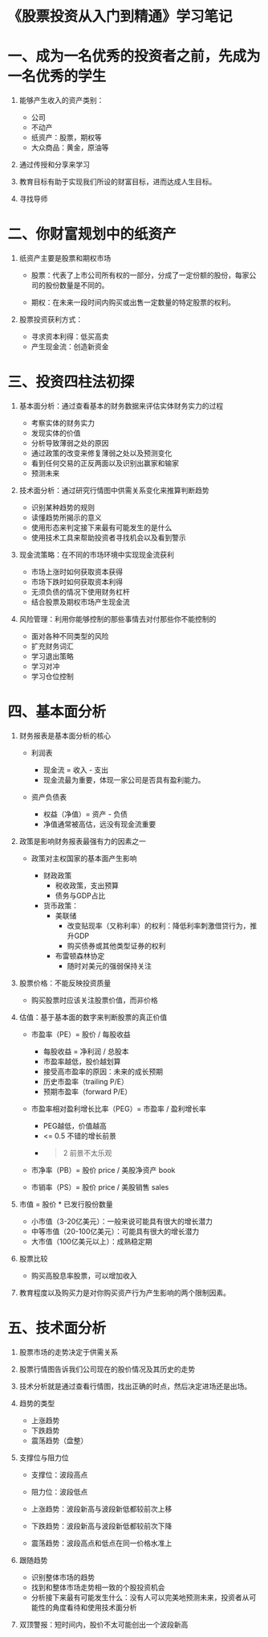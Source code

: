《股票投资从入门到精通》学习笔记
============================

# 一、成为一名优秀的投资者之前，先成为一名优秀的学生

1. 能够产生收入的资产类别：

    * 公司
    * 不动产
    * 纸资产：股票，期权等
    * 大众商品：黄金，原油等

2. 通过传授和分享来学习

3. 教育目标有助于实现我们所设的财富目标，进而达成人生目标。

4. 寻找导师

# 二、你财富规划中的纸资产

1. 纸资产主要是股票和期权市场

    * 股票：代表了上市公司所有权的一部分，分成了一定份额的股份，每家公司的股份数量是不同的。
    
    * 期权：在未来一段时间内购买或出售一定数量的特定股票的权利。

2. 股票投资获利方式：

    * 寻求资本利得：低买高卖
    * 产生现金流：创造新资金

# 三、投资四柱法初探

1. 基本面分析：通过查看基本的财务数据来评估实体财务实力的过程

    * 考察实体的财务实力
    * 发现实体的价值
    * 分析导致薄弱之处的原因
    * 通过政策的改变来修复薄弱之处以及预测变化
    * 看到任何交易的正反两面以及识别出赢家和输家
    * 预测未来

2. 技术面分析：通过研究行情图中供需关系变化来推算判断趋势

    * 识别某种趋势的规则
    * 读懂趋势所揭示的意义
    * 使用形态来判定接下来最有可能发生的是什么
    * 使用技术工具来帮助投资者寻找机会以及看到警示

3. 现金流策略：在不同的市场环境中实现现金流获利

    * 市场上涨时如何获取资本获得
    * 市场下跌时如何获取资本利得
    * 无须负债的情况下使用财务杠杆
    * 结合股票及期权市场产生现金流
 
4. 风险管理：利用你能够控制的那些事情去对付那些你不能控制的

    * 面对各种不同类型的风险
    * 扩充财务词汇
    * 学习退出策略
    * 学习对冲
    * 学习仓位控制

# 四、基本面分析

1. 财务报表是基本面分析的核心

    * 利润表

        * 现金流 = 收入 - 支出
        * 现金流最为重要，体现一家公司是否具有盈利能力。
     
    * 资产负债表

        * 权益（净值）= 资产 - 负债
        * 净值通常被高估，远没有现金流重要

2. 政策是影响财务报表最强有力的因素之一

    * 政策对主权国家的基本面产生影响

         * 财政政策
             * 税收政策，支出预算
             * 债务与GDP占比
         * 货币政策：
             * 美联储
                 * 改变贴现率（又称利率）的权利：降低利率刺激借贷行为，推升GDP
                 * 购买债券或其他类型证券的权利
             * 布雷顿森林协定
                 * 随时对美元的强弱保持关注
 
3. 股票价格：不能反映投资质量

    * 购买股票时应该关注股票价值，而非价格

4. 估值：基于基本面的数字来判断股票的真正价值

    * 市盈率（PE）= 股价 / 每股收益
        * 每股收益 = 净利润 / 总股本
        * 市盈率越低，股价越划算
        * 接受高市盈率的原因：未来的成长预期
        * 历史市盈率（trailing P/E）
        * 预期市盈率（forward P/E）
    
    * 市盈率相对盈利增长比率（PEG）= 市盈率 / 盈利增长率
        * PEG越低，价值越高
        * <= 0.5 不错的增长前景
        * > 2 前景不太乐观

    * 市净率（PB）= 股价 price / 美股净资产 book

    * 市销率（PS）= 股价 price / 美股销售 sales

 5. 市值 = 股价 * 已发行股份数量

    * 小市值（3-20亿美元）：一般来说可能具有很大的增长潜力
    * 中等市值（20-100亿美元）：可能具有很大的增长潜力
    * 大市值（100亿美元以上）：成熟稳定期

6. 股票比较

    * 购买高股息率股票，可以增加收入

7. 教育程度以及购买力是对你购买资产行为产生影响的两个限制因素。

# 五、技术面分析

1. 股票市场的走势决定于供需关系

2. 股票行情图告诉我们公司现在的股价情况及其历史的走势

3. 技术分析就是通过查看行情图，找出正确的时点，然后决定进场还是出场。

4. 趋势的类型

    * 上涨趋势
    * 下跌趋势
    * 震荡趋势（盘整）

5. 支撑位与阻力位

    * 支撑位：波段高点
    * 阻力位：波段低点

    * 上涨趋势：波段新高与波段新低都较前次上移
    * 下跌趋势：波段新高与波段新低都较前次下降
    * 震荡趋势：波段高点和低点在同一价格水准上

6. 跟随趋势

    * 识别整体市场的趋势
    * 找到和整体市场走势相一致的个股投资机会
    * 分析接下来最有可能发生什么：没有人可以完美地预测未来，投资者从可能性的角度看待和使用技术面分析

6. 双顶警报：短时间内，股价不太可能创出一个波段新高



















